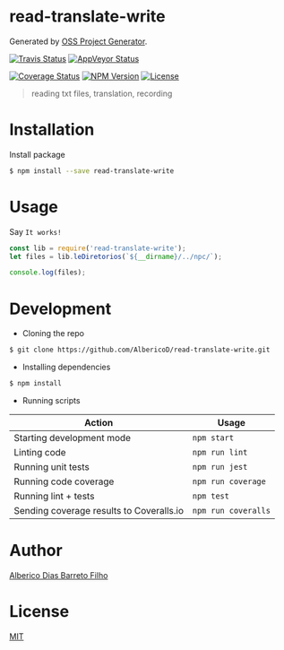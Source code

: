 # read-translate-write

Generated by [OSS Project Generator](http://bit.ly/generator-oss-project).

[![Travis Status][travis-badge]][travis-url]
[![AppVeyor Status][appveyor-badge]][appveyor-url]

<!-- [![CircleCI Status][circleci-badge]][circleci-url] -->

[![Coverage Status](https://coveralls.io/repos/github/AlbericoD/Read-Translate-Write/badge.svg?branch=master)](https://coveralls.io/github/AlbericoD/Read-Translate-Write?branch=master)
[![NPM Version][npm-badge]][npm-url]
[![License][license-badge]][license-url]

> reading txt files, translation, recording

<!-- Long description. -->

# Installation

Install package

```bash
$ npm install --save read-translate-write
```

# Usage

Say `It works!`

```js
const lib = require('read-translate-write');
let files = lib.leDiretorios(`${__dirname}/../npc/`);

console.log(files);
```

# Development

* Cloning the repo

```bash
$ git clone https://github.com/AlbericoD/read-translate-write.git
```

* Installing dependencies

```bash
$ npm install
```

* Running scripts

| Action                                   | Usage               |
| ---------------------------------------- | ------------------- |
| Starting development mode                | `npm start`         |
| Linting code                             | `npm run lint`      |
| Running unit tests                       | `npm run jest`      |
| Running code coverage                    | `npm run coverage`  |
| Running lint + tests                     | `npm test`          |
| Sending coverage results to Coveralls.io | `npm run coveralls` |

# Author

[Alberico Dias Barreto Filho](https://twitter.com/AlbericoD)

# License

[MIT](https://github.com/AlbericoD/read-translate-write/blob/master/LICENSE)

[travis-badge]: https://travis-ci.org/AlbericoD/read-translate-write.svg?branch=master
[travis-url]: https://travis-ci.org/AlbericoD/read-translate-write
[appveyor-badge]: https://ci.appveyor.com/api/projects/status/github/AlbericoD/read-translate-write?branch=master&svg=true
[appveyor-url]: https://ci.appveyor.com/project/AlbericoD/read-translate-write
[circleci-badge]: https://circleci.com/gh/AlbericoD/read-translate-write/tree/master.svg?style=shield
[circleci-url]: https://circleci.com/gh/AlbericoD/read-translate-write
[coveralls-badge]: https://coveralls.io/repos/github/AlbericoD/read-translate-write/badge.svg?branch=master
[coveralls-url]: https://coveralls.io/github/AlbericoD/read-translate-write?branch=master
[npm-badge]: https://img.shields.io/npm/v/read-translate-write.svg
[npm-url]: https://www.npmjs.com/package/read-translate-write
[license-badge]: https://img.shields.io/github/license/AlbericoD/read-translate-write.svg
[license-url]: https://opensource.org/licenses/MIT
